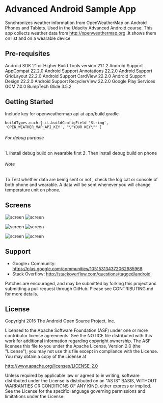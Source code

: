 Advanced Android Sample App
===================================

Synchronizes weather information from OpenWeatherMap on Android Phones and Tablets. Used in the Udacity Advanced Android course.
This app collects weather data from http://openweathermap.org .It shows them on list and on a wearable device

Pre-requisites
--------------
Android SDK 21 or Higher
Build Tools version 21.1.2
Android Support AppCompat 22.2.0
Android Support Annotations 22.2.0
Android Support GridLayout 22.2.0
Android Support CardView 22.2.0
Android Support Design 22.2.0
Android Support RecyclerView 22.2.0
Google Play Services GCM 7.0.0
BumpTech Glide 3.5.2


Getting Started
---------------
Include key for openweathermap api at app/build.gradle

`buildTypes.each {
        it.buildConfigField 'String', 'OPEN_WEATHER_MAP_API_KEY', "\"YOUR KEY\""
    }`

<h6>For debug purpose</h6>
1. install debug build on wearable first
2. Then install debug build on phone

<h6>Note</h6>
To Test whether data are being sent or not , check the log cat or console of both phone and wearable. A data will be sent whenever you will change temperature unit on phone.

Screens
-------

![screen](../master/screens/screen_1.png)   ![screen](../master/screens/screen_2.png)

![screen](../master/screens/screen_1_land.png)   ![screen](../master/screens/screen_2_land.png)

![screen](../master/screens/circular_image.png)   ![screen](../master/screens/square_image.png)


Support
-------

- Google+ Community: https://plus.google.com/communities/105153134372062985968
- Stack Overflow: http://stackoverflow.com/questions/tagged/android

Patches are encouraged, and may be submitted by forking this project and
submitting a pull request through GitHub. Please see CONTRIBUTING.md for more details.

License
-------
Copyright 2015 The Android Open Source Project, Inc.

Licensed to the Apache Software Foundation (ASF) under one or more contributor
license agreements.  See the NOTICE file distributed with this work for
additional information regarding copyright ownership.  The ASF licenses this
file to you under the Apache License, Version 2.0 (the "License"); you may not
use this file except in compliance with the License.  You may obtain a copy of
the License at

http://www.apache.org/licenses/LICENSE-2.0

Unless required by applicable law or agreed to in writing, software
distributed under the License is distributed on an "AS IS" BASIS, WITHOUT
WARRANTIES OR CONDITIONS OF ANY KIND, either express or implied.  See the
License for the specific language governing permissions and limitations under
the License.

